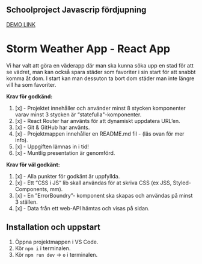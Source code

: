 ## Schoolproject Javascrip fördjupning 

[DEMO LINK](https://stormweatherappbypameda.netlify.app)

# Storm Weather App - React App
Vi har valt att göra en väderapp där man ska kunna söka upp en stad för att se vädret, man kan också spara städer som 
favoriter i sin start för att snabbt komma åt dom. I start kan man dessuton ta bort dom städer man inte längre vill ha som favoriter.

**Krav för godkänd:**

1. [x] - Projektet innehåller och använder minst 8 stycken komponenter varav minst 3 stycken är “statefulla"-komponenter.
2. [x] - React Router har använts för att dynamiskt uppdatera URL’en.
3. [x] - Git & GitHub har använts.
4. [x] - Projektmappen innehåller en README.md fil - (läs ovan för mer info).
5. [x] - Uppgiften lämnas in i tid!
6. [x] - Muntlig presentation är genomförd.

**Krav för väl godkänt:**

1. [x] - Alla punkter för godkänt är uppfyllda.
2. [x] - Ett “CSS i JS“ lib skall användas för at skriva CSS (ex JSS, Styled-Components, mm).
3. [x] - En ”ErrorBoundry”- komponent ska skapas och användas på minst 3 ställen.
4. [x] - Data från ett web-API hämtas och visas på sidan.

## Installation och uppstart

1. Öppna projektmappen i VS Code.
2. Kör `npm i` i terminalen.
5. Kör `npm run dev` -> `o` i terminalen.